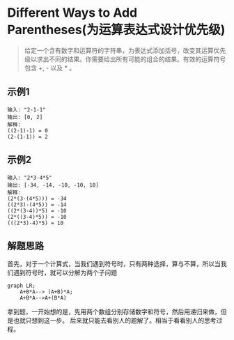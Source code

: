 # Different Ways to Add Parentheses(为运算表达式设计优先级)
> 给定一个含有数字和运算符的字符串，为表达式添加括号，改变其运算优先级以求出不同的结果。你需要给出所有可能的组合的结果。有效的运算符号包含 +, - 以及 * 。

## 示例1
```
输入: "2-1-1"
输出: [0, 2]
解释: 
((2-1)-1) = 0 
(2-(1-1)) = 2
```
## 示例2
```
输入: "2*3-4*5"
输出: [-34, -14, -10, -10, 10]
解释: 
(2*(3-(4*5))) = -34 
((2*3)-(4*5)) = -14 
((2*(3-4))*5) = -10 
(2*((3-4)*5)) = -10 
(((2*3)-4)*5) = 10
```
## 解题思路

首先，对于一个计算式，当我们遇到符号时，只有两种选择，算与不算，所以当我们遇到符号时，就可以分解为两个子问题
```mermaid
graph LR;
	A+B*A--> (A+B)*A;
	A+B*A-->A+(B*A)
```
拿到题，一开始想的是，先用两个数组分别存储数字和符号，然后用递归来做，但是也就只想到这一步。 后来就只能去看别人的题解了。相当于看看别人的思考过程。
